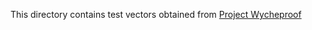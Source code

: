 This directory contains test vectors obtained from [Project Wycheproof](https://github.com/google/wycheproof)